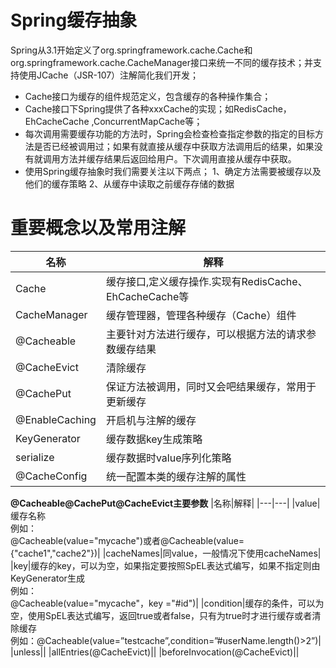 # Spring缓存抽象
Spring从3.1开始定义了org.springframework.cache.Cache和org.springframework.cache.CacheManager接口来统一不同的缓存技术；并支持使用JCache（JSR-107）注解简化我们开发；
*   Cache接口为缓存的组件规范定义，包含缓存的各种操作集合；
*   Cache接口下Spring提供了各种xxxCache的实现；如RedisCache，EhCacheCache ,ConcurrentMapCache等；
*   每次调用需要缓存功能的方法时，Spring会检查检查指定参数的指定的目标方法是否已经被调用过；如果有就直接从缓存中获取方法调用后的结果，如果没有就调用方法并缓存结果后返回给用户。下次调用直接从缓存中获取。
*   使用Spring缓存抽象时我们需要关注以下两点；
    1、确定方法需要被缓存以及他们的缓存策略
    2、从缓存中读取之前缓存存储的数据
# 重要概念以及常用注解
|  名称   | 解释    |
| --- | --- |
|  Cache   |  缓存接口,定义缓存操作.实现有RedisCache、EhCacheCache等   |
|CacheManager|缓存管理器，管理各种缓存（Cache）组件|
|@Cacheable|主要针对方法进行缓存，可以根据方法的请求参数缓存结果|
|@CacheEvict|清除缓存|
|@CachePut|保证方法被调用，同时又会吧结果缓存，常用于更新缓存|
|@EnableCaching|开启机与注解的缓存|
|KeyGenerator|缓存数据key生成策略|
|serialize|缓存数据时value序列化策略|
|@CacheConfig|统一配置本类的缓存注解的属性|
**@Cacheable\@CachePut\@CacheEvict主要参数**
|名称|解释|
|---|---|
|value|缓存名称</br>例如：</br>@Cacheable(value="mycache")或者@Cacheable(value={"cache1","cache2"})|
|cacheNames|同value，一般情况下使用cacheNames|
|key|缓存的key，可以为空，如果指定要按照SpEL表达式编写，如果不指定则由KeyGenerator生成</br>例如：</br>@Cacheable(value="mycache"，key ="#id")|
|condition|缓存的条件，可以为空，使用SpEL表达式编写，返回true或者false，只有为true时才进行缓存或者清除缓存</br>例如：@Cacheable(value=”testcache”,condition=”#userName.length()>2”)|
|unless||
|allEntries(@CacheEvict)||
|beforeInvocation(@CacheEvict)||
